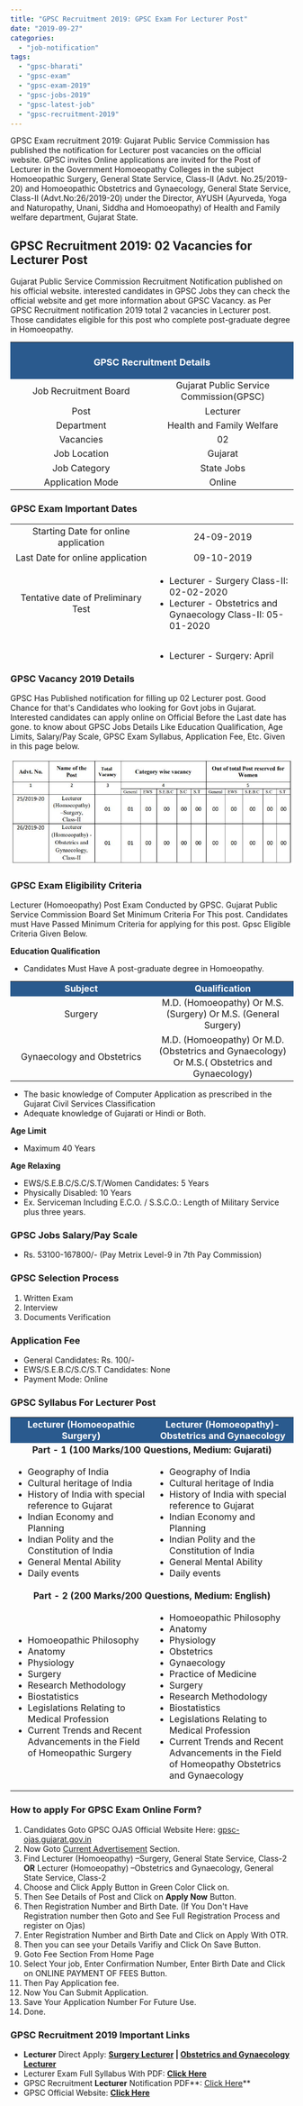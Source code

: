```yaml
---
title: "GPSC Recruitment 2019: GPSC Exam For Lecturer Post"
date: "2019-09-27"
categories: 
  - "job-notification"
tags: 
  - "gpsc-bharati"
  - "gpsc-exam"
  - "gpsc-exam-2019"
  - "gpsc-jobs-2019"
  - "gpsc-latest-job"
  - "gpsc-recruitment-2019"
---
```


GPSC Exam recruitment 2019: Gujarat Public Service Commission has published the notification for Lecturer post vacancies on the official website. GPSC invites Online applications are invited for the Post of Lecturer in the Government Homoeopathy Colleges in the subject Homoeopathic Surgery, General State Service, Class-II (Advt. No.25/2019-20) and Homoeopathic Obstetrics and Gynaecology, General State Service, Class-II (Advt.No:26/2019-20) under the Director, AYUSH (Ayurveda, Yoga and Naturopathy, Unani, Siddha and Homoeopathy) of Health and Family welfare department, Gujarat State.

## GPSC Recruitment 2019: 02 Vacancies for Lecturer Post

Gujarat Public Service Commission Recruitment Notification published on his official website. interested candidates in GPSC Jobs they can check the official website and get more information about GPSC Vacancy. as Per GPSC Recruitment notification 2019 total 2 vacancies in Lecturer post. Those candidates eligible for this post who complete post-graduate degree in Homoeopathy.

<table style="border-collapse: collapse; width: 100%;"><tbody><tr><td style="width: 100%; background-color: #2a5a8e; text-align: center;" colspan="2"><h3><span style="color: #ffffff;"><strong>GPSC Recruitment Details</strong></span></h3></td></tr><tr><td style="width: 50%; text-align: center;"><span style="font-size: 12pt;">Job Recruitment Board</span></td><td style="width: 50%; text-align: center;"><span style="font-size: 12pt;">Gujarat Public Service Commission(GPSC)</span></td></tr><tr><td style="width: 50%; text-align: center;"><span style="font-size: 12pt;">Post</span></td><td style="width: 50%; text-align: center;"><span style="font-size: 12pt;">Lecturer</span></td></tr><tr><td style="width: 50%; text-align: center;"><span style="font-size: 12pt;">Department</span></td><td style="width: 50%; text-align: center;"><span style="font-size: 12pt;">Health and Family Welfare</span></td></tr><tr><td style="width: 50%; text-align: center;"><span style="font-size: 12pt;">Vacancies</span></td><td style="width: 50%; text-align: center;"><span style="font-size: 12pt;">02</span></td></tr><tr><td style="width: 50%; text-align: center;"><span style="font-size: 12pt;">Job Location</span></td><td style="width: 50%; text-align: center;"><span style="font-size: 12pt;">Gujarat</span></td></tr><tr><td style="width: 50%; text-align: center;"><span style="font-size: 12pt;">Job Category</span></td><td style="width: 50%; text-align: center;"><span style="font-size: 12pt;">State Jobs</span></td></tr><tr><td style="width: 50%; text-align: center;"><span style="font-size: 12pt;">Application Mode</span></td><td style="width: 50%; text-align: center;"><span style="font-size: 12pt;">Online</span></td></tr></tbody></table>

### **GPSC Exam Important Dates**

<table style="border-collapse: collapse; width: 100%; height: 242px;"><tbody><tr style="height: 24px;"><td style="width: 50%; text-align: center; height: 24px;"><span style="font-size: 12pt;">Starting Date for online application</span></td><td style="width: 50%; text-align: center; height: 24px;"><span style="font-size: 12pt;">24-09-2019</span></td></tr><tr style="height: 24px;"><td style="width: 50%; text-align: center; height: 24px;"><span style="font-size: 12pt;">Last Date for online application</span></td><td style="width: 50%; text-align: center; height: 24px;"><span style="font-size: 12pt;">09-10-2019</span></td></tr><tr style="height: 89px;"><td style="width: 50%; text-align: center; height: 89px;"><span style="font-size: 12pt;">Tentative date of Preliminary Test</span></td><td style="width: 50%; text-align: center; height: 89px;"><ul><li style="text-align: left;"><span style="font-size: 12pt;">Lecturer - Surgery&nbsp;Class-II: 02-02-2020</span></li><li style="text-align: left;"><span style="font-size: 12pt;">Lecturer - Obstetrics and Gynaecology&nbsp;Class-II: 05-01-2020</span></li></ul></td></tr><tr style="height: 81px;"><td style="width: 50%; text-align: center; height: 81px;"><span style="font-size: 12pt;">Tentative date of Primary Test Result</span></td><td style="width: 50%; text-align: center; height: 81px;"><ul><li style="text-align: left;"><span style="font-size: 12pt;">Lecturer - Surgery: April 2020</span></li><li style="text-align: left;"><span style="font-size: 12pt;">Lecturer - Obstetrics and Gynaecology:&nbsp;March 2020</span></li></ul></td></tr><tr style="height: 24px;"><td style="width: 50%; text-align: center; height: 24px;"><span style="font-size: 12pt;">Tentative month of Interview</span></td><td style="width: 50%; text-align: center; height: 24px;"><span style="font-size: 12pt;">June 2020</span></td></tr></tbody></table>

### **GPSC Vacancy 2019 Details**

GPSC Has Published notification for filling up 02 Lecturer post. Good Chance for that's Candidates who looking for Govt jobs in Gujarat. Interested candidates can apply online on Official Before the Last date has gone. to know about GPSC Jobs Details Like Education Qualification, Age Limits, Salary/Pay Scale, GPSC Exam Syllabus, Application Fee, Etc. Given in this page below.

![GPSC Lecturer Vacancy](images/GPSC-Lecturer-Vacancy.jpg)

### **GPSC Exam Eligibility Criteria**

Lecturer (Homoeopathy) Post Exam Conducted by GPSC. Gujarat Public Service Commission Board Set Minimum Criteria For This post. Candidates must Have Passed Minimum Criteria for applying for this post. Gpsc Eligible Criteria Given Below.

**Education Qualification**

- Candidates Must Have A post-graduate degree in Homoeopathy.

<table style="border-collapse: collapse; width: 100%;"><tbody><tr><td style="width: 50%; text-align: center; background-color: #2a5a8e;"><span style="color: #ffffff;"><strong><span style="font-size: 12pt;">Subject</span></strong></span></td><td style="width: 50%; text-align: center; background-color: #2a5a8e;"><span style="color: #ffffff;"><strong><span style="font-size: 12pt;">Qualification</span></strong></span></td></tr><tr><td style="width: 50%; text-align: center;"><span style="font-size: 12pt;">Surgery</span></td><td style="width: 50%; text-align: center;"><span style="font-size: 12pt;">M.D. (Homoeopathy)</span> <span style="font-size: 12pt;">Or</span> <span style="font-size: 12pt;">M.S. (Surgery)</span> <span style="font-size: 12pt;">Or</span> <span style="font-size: 12pt;">M.S. (General Surgery)</span></td></tr><tr><td style="width: 50%; text-align: center;"><span style="font-size: 12pt;">Gynaecology and Obstetrics</span></td><td style="width: 50%; text-align: center;"><span style="font-size: 12pt;">M.D. (Homoeopathy)</span> <span style="font-size: 12pt;">Or</span> <span style="font-size: 12pt;">M.D. (Obstetrics and Gynaecology)</span> <span style="font-size: 12pt;">Or</span> <span style="font-size: 12pt;">M.S.( Obstetrics and Gynaecology)</span></td></tr></tbody></table>

- The basic knowledge of Computer Application as prescribed in the Gujarat Civil Services Classification
- Adequate knowledge of Gujarati or Hindi or Both.

**Age Limit**

- Maximum 40 Years

**Age Relaxing**

- EWS/S.E.B.C/S.C/S.T/Women Candidates: 5 Years
- Physically Disabled: 10 Years
- Ex. Serviceman Including E.C.O. / S.S.C.O.: Length of Military Service plus three years.

### **GPSC Jobs Salary/Pay Scale**

- Rs. 53100-167800/- (Pay Metrix Level-9 in 7th Pay Commission)

### **GPSC Selection Process**

1. Written Exam
2. Interview
3. Documents Verification

### **Application Fee**

- General Candidates: Rs. 100/-
- EWS/S.E.B.C/S.C/S.T Candidates: None
- Payment Mode: Online

### **GPSC Syllabus For Lecturer Post**

<table style="border-collapse: collapse; width: 100%;"><tbody><tr><td style="width: 50%; text-align: center; background-color: #2a5a8e;"><span style="color: #ffffff;"><strong><span style="font-size: 12pt;">Lecturer (Homoeopathic Surgery)</span></strong></span></td><td style="width: 50%; text-align: center; background-color: #2a5a8e;"><span style="color: #ffffff;"><strong><span style="font-size: 12pt;">Lecturer (Homoeopathy)-Obstetrics and Gynaecology</span></strong></span></td></tr><tr><td style="width: 50%; text-align: center;" colspan="2"><strong><span style="font-size: 12pt;">Part - 1 (100 Marks/100 Questions, Medium: Gujarati)</span></strong></td></tr><tr><td style="width: 50%;"><ul><li><span style="font-size: 12pt;">Geography of India</span></li><li><span style="font-size: 12pt;">Cultural heritage of India</span></li><li><span style="font-size: 12pt;">History of India with special reference to Gujarat</span></li><li><span style="font-size: 12pt;">Indian Economy and Planning</span></li><li><span style="font-size: 12pt;">Indian Polity and the Constitution of India</span></li><li><span style="font-size: 12pt;">General Mental Ability</span></li><li><span style="font-size: 12pt;">Daily events</span></li></ul></td><td style="width: 50%;"><ul><li><span style="font-size: 12pt;">Geography of India</span></li><li><span style="font-size: 12pt;">Cultural heritage of India</span></li><li><span style="font-size: 12pt;">History of India with special reference to Gujarat</span></li><li><span style="font-size: 12pt;">Indian Economy and Planning</span></li><li><span style="font-size: 12pt;">Indian Polity and the Constitution of India</span></li><li><span style="font-size: 12pt;">General Mental Ability</span></li><li><span style="font-size: 12pt;">Daily events</span></li></ul></td></tr><tr><td style="width: 50%; text-align: center;" colspan="2"><strong><span style="font-size: 12pt;">Part - 2 (200 Marks/200 Questions, Medium: English)</span></strong></td></tr><tr><td style="width: 50%;"><ul><li><span style="font-size: 12pt;">Homoeopathic Philosophy</span></li><li><span style="font-size: 12pt;">Anatomy</span></li><li><span style="font-size: 12pt;">Physiology</span></li><li><span style="font-size: 12pt;">Surgery</span></li><li><span style="font-size: 12pt;">Research Methodology</span></li><li><span style="font-size: 12pt;">Biostatistics</span></li><li><span style="font-size: 12pt;">Legislations Relating to Medical Profession</span></li><li><span style="font-size: 12pt;">Current Trends and Recent Advancements in the Field of Homeopathic Surgery</span></li></ul></td><td style="width: 50%;"><ul><li><span style="font-size: 12pt;">Homoeopathic Philosophy</span></li><li><span style="font-size: 12pt;">Anatomy</span></li><li><span style="font-size: 12pt;">Physiology</span></li><li><span style="font-size: 12pt;">Obstetrics</span></li><li><span style="font-size: 12pt;">Gynaecology</span></li><li><span style="font-size: 12pt;">Practice of Medicine</span></li><li><span style="font-size: 12pt;">Surgery</span></li><li><span style="font-size: 12pt;">Research Methodology</span></li><li><span style="font-size: 12pt;">Biostatistics</span></li><li><span style="font-size: 12pt;">Legislations Relating to Medical Profession</span></li><li><span style="font-size: 12pt;">Current Trends and Recent Advancements in the Field of Homeopathy Obstetrics and Gynaecology</span></li></ul></td></tr></tbody></table>

### **How to apply For GPSC Exam Online Form?**

1. Candidates Goto GPSC OJAS Official Website Here: [gpsc-ojas.gujarat.gov.in](https://gpsc-ojas.gujarat.gov.in)
2. Now Goto [Current Advertisement](https://gpsc-ojas.gujarat.gov.in/AdvtList.aspx?type=lCxUjNjnTp8=) Section.
3. Find Lecturer (Homoeopathy) –Surgery, General State Service, Class-2 **OR** Lecturer (Homoeopathy) –Obstetrics and Gynaecology, General State Service, Class-2
4. Choose and Click Apply Button in Green Color Click on.
5. Then See Details of Post and Click on **Apply Now** Button.
6. Then Registration Number and Birth Date. (If You Don't Have Registration number then Goto and See Full Registration Process and register on Ojas)
7. Enter Registration Number and Birth Date and Click on Apply With OTR.
8. Then you can see your Details Varifiy and Click On Save Button.
9. Goto Fee Section From Home Page
10. Select Your job, Enter Confirmation Number, Enter Birth Date and Click on ONLINE PAYMENT OF FEES Button.
11. Then Pay Application fee.
12. Now You Can Submit Application.
13. Save Your Application Number For Future Use.
14. Done.

### **GPSC Recruitment 2019 Important Links**

- **Lecturer** Direct Apply: **[Surgery Lecturer](https://gpsc-ojas.gujarat.gov.in/AdvtDetails.aspx?sid=a2GSpnDbruI=&yr=87Q+A13CkoI=&ano=EH8a4Q03ASE=) | [Obstetrics and Gynaecology Lecturer](https://gpsc-ojas.gujarat.gov.in/AdvtDetails.aspx?sid=a2GSpnDbruI=&yr=87Q+A13CkoI=&ano=hLkb6T4awQw=)**
- Lecturer Exam Full Syllabus With PDF: [**Click Here**](https://freegovtjobalert.in/gpsc-syllabus-for-lecturer-post/)
- GPSC Recruitment **Lecturer** Notification PDF**: [Click Here](https://freegovtjobalert.in/wp-content/uploads/2019/09/GPSC-Lecturer-Post.pdf)**
- GPSC Official Website: **[Click Here](https://gpsc.gujarat.gov.in)**
